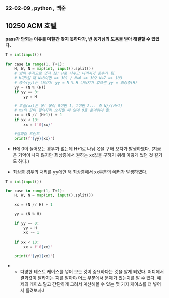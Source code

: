 ### 22-02-09  , python , 백준 

## 10250 ACM 호텔



**pass가 안되는 이유를 며칠간 찾지 못하다가, 반 동기님의 도움을 받아 해결할 수 있었다.**

```python
T = int(input())

for case in range(1, T+1):
    H, W, N = map(int, input().split())
    # 방이 수직으로 먼저 참! H로 나누고 나머지가 층수가 됨.
    # H가3일 때 N=3이면 => 301 / N=6 => 302 N=7 => 103
    # 층수(yy)는 나머지! yy = N % H 나머지가 없으면 yy = 최상층(H)
    yy = (N % (H))
    if yy == 0:
        yy = H

    # 호실(xx)은 몫! 몫이 0이면 1, 1이면 2... 즉 N//(H+1)
    # xx의 값이 일의자리 숫자일 때 앞에 0을 붙여줘야 함.
    xx = (N // (H+1)) + 1
    if xx < 10:
        xx = f'0{xx}'

    #결과값 프린트
    print(f'{yy}{xx}')
```

- H에 0이 들어오는 경우가 없는데 H+1로 나눠 몫을 구해 오차가 발생하였다. (지금은 기억이 나지 않지만 최상층에서 원하는 xx값을 구하기 위해 이렇게 썼던 것 같기도 하다.)

  

- 최상층 경우의 처리를 yy에만 해 최상층에서 xx부분의 에러가 발생하였다.

```python
T = int(input())

for case in range(1, T+1):
    H, W, N = map(int, input().split())
 
    xx = (N // H) + 1
    
    yy = (N % H)
    
    if yy == 0:
        yy = H
        xx -= 1
        
    if xx < 10:
        xx = f'0{xx}'

    print(f'{yy}{xx}')
```

- - 다양한 테스트 케이스를 넣어 보는 것이 중요하다는 것을 알게 되었다. 어디에서 결과값이 달라지는 지를 알아야 어느 부분에서 문제가 있는지를 알 수 있다. 예제의 케이스 말고 간단하게 그려서 계산해볼 수 있는 몇 가지 케이스를 더 넣어서 돌려보자.!
